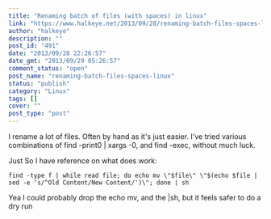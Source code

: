 ```yaml
---
title: "Renaming batch of files (with spaces) in linux"
link: "https://www.halkeye.net/2013/09/28/renaming-batch-files-spaces-linux/"
author: "halkeye"
description: ""
post_id: "491"
date: "2013/09/28 22:26:57"
date_gmt: "2013/09/29 05:26:57"
comment_status: "open"
post_name: "renaming-batch-files-spaces-linux"
status: "publish"
category: "Linux"
tags: []
cover: ""
post_type: "post"
---
```


I rename a lot of files. Often by hand as it's just easier. I've tried various combinations of find -print0 | xargs -0, and find -exec, without much luck.

Just So I have reference on what does work:

    
    
    find -type f | while read file; do echo mv \"$file\" \"$(echo $file | sed -e 's/^Old Content/New Content/')\"; done | sh


Yea I could probably drop the echo mv, and the |sh, but it feels safer to do a dry run